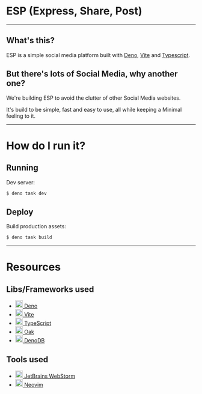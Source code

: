 # ESP (Express, Share, Post)

---

## What's this?

ESP is a simple social media platform built with [Deno](https://deno.land/), [Vite](https://vitejs.dev/) and [Typescript](https://www.typescriptlang.org/).

## But there's lots of Social Media, why another one?

We're building ESP to avoid the clutter of other Social Media websites.

It's build to be simple, fast and easy to use, all while keeping a Minimal feeling to it.

---

# How do I run it?

## Running

Dev server:

```bash
$ deno task dev
```

## Deploy

Build production assets:

```bash
$ deno task build
```

---

# Resources


## Libs/Frameworks used
<ul> 
    <li><a href="https://deno.land/"><img src="https://upload.wikimedia.org/wikipedia/commons/thumb/8/84/Deno.svg/600px-Deno.svg.png" width="20" height="20"> Deno</a></li> 
    <li><a href="https://vitejs.dev/"><img src="https://vitejs.dev/logo.svg" width="20" height="20"> Vite</a></li> 
    <li><a href="https://www.typescriptlang.org/"><img src="https://upload.wikimedia.org/wikipedia/commons/thumb/4/4c/Typescript_logo_2020.svg/512px-Typescript_logo_2020.svg.png?20221110153201" width="20" height="20"> TypeScript</a></li> 
    <li><a href="https://oakserver.github.io/oak/"><img src="https://oakserver.org/oak_logo.svg?__frsh_c=2e345d91800d1e0a52aa35efcaab769fa1768888" width="20" height="20"> Oak</a></li> 
    <li><a href="https://deno.land/x/denodb"><img src="https://github.com/eveningkid/denodb/blob/master/design/logo.png?raw=true" width="20" height="20"> DenoDB</a></li> 
</ul>

## Tools used
<ul>
    <li><a href="https://www.jetbrains.com/webstorm/"><img src="https://upload.wikimedia.org/wikipedia/commons/c/c0/WebStorm_Icon.svg" width="20" height="20"> JetBrains WebStorm</a></li>
    <li><a href="https://neovim.io/"><img src="https://upload.wikimedia.org/wikipedia/commons/thumb/0/07/Neovim-mark-flat.svg/640px-Neovim-mark-flat.svg.png" width="20" height="20"> Neovim</a></li>
</ul>


